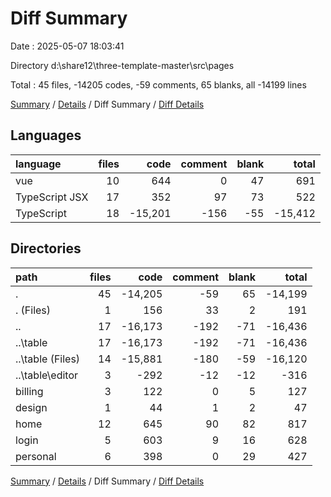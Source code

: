 # Diff Summary

Date : 2025-05-07 18:03:41

Directory d:\\share12\\three-template-master\\src\\pages

Total : 45 files,  -14205 codes, -59 comments, 65 blanks, all -14199 lines

[Summary](results.md) / [Details](details.md) / Diff Summary / [Diff Details](diff-details.md)

## Languages
| language | files | code | comment | blank | total |
| :--- | ---: | ---: | ---: | ---: | ---: |
| vue | 10 | 644 | 0 | 47 | 691 |
| TypeScript JSX | 17 | 352 | 97 | 73 | 522 |
| TypeScript | 18 | -15,201 | -156 | -55 | -15,412 |

## Directories
| path | files | code | comment | blank | total |
| :--- | ---: | ---: | ---: | ---: | ---: |
| . | 45 | -14,205 | -59 | 65 | -14,199 |
| . (Files) | 1 | 156 | 33 | 2 | 191 |
| .. | 17 | -16,173 | -192 | -71 | -16,436 |
| ..\\table | 17 | -16,173 | -192 | -71 | -16,436 |
| ..\\table (Files) | 14 | -15,881 | -180 | -59 | -16,120 |
| ..\\table\\editor | 3 | -292 | -12 | -12 | -316 |
| billing | 3 | 122 | 0 | 5 | 127 |
| design | 1 | 44 | 1 | 2 | 47 |
| home | 12 | 645 | 90 | 82 | 817 |
| login | 5 | 603 | 9 | 16 | 628 |
| personal | 6 | 398 | 0 | 29 | 427 |

[Summary](results.md) / [Details](details.md) / Diff Summary / [Diff Details](diff-details.md)